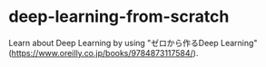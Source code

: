 # deep-learning-from-scratch
Learn about Deep Learning by using "ゼロから作るDeep Learning" (https://www.oreilly.co.jp/books/9784873117584/).
